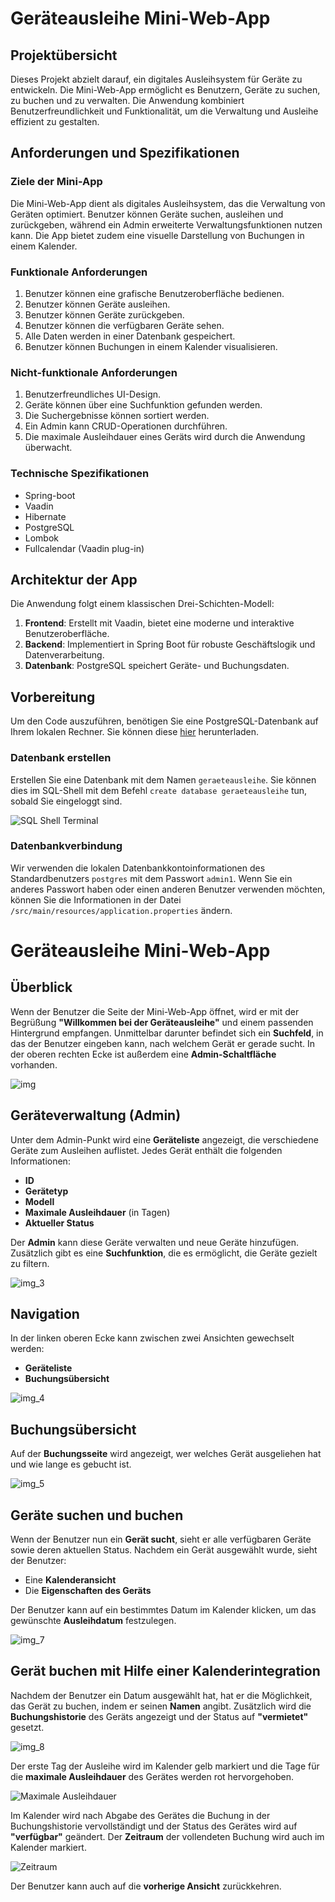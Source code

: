 # Geräteausleihe Mini-Web-App

## Projektübersicht

Dieses Projekt abzielt darauf, ein digitales Ausleihsystem für Geräte zu entwickeln. Die Mini-Web-App ermöglicht es Benutzern, Geräte zu suchen, zu buchen und zu verwalten. Die Anwendung kombiniert Benutzerfreundlichkeit und Funktionalität, um die Verwaltung und Ausleihe effizient zu gestalten.

## Anforderungen und Spezifikationen

### Ziele der Mini-App

Die Mini-Web-App dient als digitales Ausleihsystem, das die Verwaltung von Geräten optimiert. Benutzer können Geräte suchen, ausleihen und zurückgeben, während ein Admin erweiterte Verwaltungsfunktionen nutzen kann. Die App bietet zudem eine visuelle Darstellung von Buchungen in einem Kalender.

### Funktionale Anforderungen

1. Benutzer können eine grafische Benutzeroberfläche bedienen.
2. Benutzer können Geräte ausleihen.
3. Benutzer können Geräte zurückgeben.
4. Benutzer können die verfügbaren Geräte sehen.
5. Alle Daten werden in einer Datenbank gespeichert.
6. Benutzer können Buchungen in einem Kalender visualisieren.

### Nicht-funktionale Anforderungen

1. Benutzerfreundliches UI-Design.
2. Geräte können über eine Suchfunktion gefunden werden.
3. Die Suchergebnisse können sortiert werden.
4. Ein Admin kann CRUD-Operationen durchführen.
5. Die maximale Ausleihdauer eines Geräts wird durch die Anwendung überwacht.

### Technische Spezifikationen

- Spring-boot
- Vaadin
- Hibernate
- PostgreSQL
- Lombok
- Fullcalendar (Vaadin plug-in)

## Architektur der App

Die Anwendung folgt einem klassischen Drei-Schichten-Modell:
1. **Frontend**: Erstellt mit Vaadin, bietet eine moderne und interaktive Benutzeroberfläche.
2. **Backend**: Implementiert in Spring Boot für robuste Geschäftslogik und Datenverarbeitung.
3. **Datenbank**: PostgreSQL speichert Geräte- und Buchungsdaten.

## Vorbereitung

Um den Code auszuführen, benötigen Sie eine PostgreSQL-Datenbank auf Ihrem lokalen Rechner. Sie können diese [hier](https://www.postgresql.org/download/) herunterladen.

### Datenbank erstellen

Erstellen Sie eine Datenbank mit dem Namen `geraeteausleihe`. Sie können dies im SQL-Shell mit dem Befehl `create database geraeteausleihe` tun, sobald Sie eingeloggt sind.

![SQL Shell Terminal](https://github.com/user-attachments/assets/263f618a-eb29-4cad-afda-f089db036550)

### Datenbankverbindung

Wir verwenden die lokalen Datenbankkontoinformationen des Standardbenutzers `postgres` mit dem Passwort `admin1`. Wenn Sie ein anderes Passwort haben oder einen anderen Benutzer verwenden möchten, können Sie die Informationen in der Datei `/src/main/resources/application.properties` ändern.

# Geräteausleihe Mini-Web-App

## Überblick

Wenn der Benutzer die Seite der Mini-Web-App öffnet, wird er mit der Begrüßung **"Willkommen bei der Geräteausleihe"** und einem passenden Hintergrund empfangen. Unmittelbar darunter befindet sich ein **Suchfeld**, in das der Benutzer eingeben kann, nach welchem Gerät er gerade sucht. In der oberen rechten Ecke ist außerdem eine **Admin-Schaltfläche** vorhanden.

![img](https://github.com/user-attachments/assets/c01847b7-d536-4638-b4ee-0c3c7b0dc07b)

## Geräteverwaltung (Admin)

Unter dem Admin-Punkt wird eine **Geräteliste** angezeigt, die verschiedene Geräte zum Ausleihen auflistet. Jedes Gerät enthält die folgenden Informationen:

- **ID**
- **Gerätetyp**
- **Modell**
- **Maximale Ausleihdauer** (in Tagen)
- **Aktueller Status**

Der **Admin** kann diese Geräte verwalten und neue Geräte hinzufügen. Zusätzlich gibt es eine **Suchfunktion**, die es ermöglicht, die Geräte gezielt zu filtern.

![img_3](https://github.com/user-attachments/assets/3b8ca3af-e4ba-419e-90ff-401cae403835)

## Navigation

In der linken oberen Ecke kann zwischen zwei Ansichten gewechselt werden:

- **Geräteliste**
- **Buchungsübersicht**

![img_4](https://github.com/user-attachments/assets/f5e0f2d9-c3c1-45e4-9a94-7487c025156f)

## Buchungsübersicht

Auf der **Buchungsseite** wird angezeigt, wer welches Gerät ausgeliehen hat und wie lange es gebucht ist.

![img_5](https://github.com/user-attachments/assets/89bb78d7-c02e-4e83-b610-d5091cc840f4)

## Geräte suchen und buchen

Wenn der Benutzer nun ein **Gerät sucht**, sieht er alle verfügbaren Geräte sowie deren aktuellen Status. Nachdem ein Gerät ausgewählt wurde, sieht der Benutzer:

- Eine **Kalenderansicht**
- Die **Eigenschaften des Geräts**

Der Benutzer kann auf ein bestimmtes Datum im Kalender klicken, um das gewünschte **Ausleihdatum** festzulegen.

![img_7](https://github.com/user-attachments/assets/0adcc931-66da-4a48-8cae-fff48123d7e6)

## Gerät buchen mit Hilfe einer Kalenderintegration

Nachdem der Benutzer ein Datum ausgewählt hat, hat er die Möglichkeit, das Gerät zu buchen, indem er seinen **Namen** angibt. Zusätzlich wird die **Buchungshistorie** des Geräts angezeigt und der Status auf **"vermietet"** gesetzt.

![img_8](https://github.com/user-attachments/assets/d24c7ecc-29fa-49a2-90d5-20afed7a16d0)


Der erste Tag der Ausleihe wird im Kalender gelb markiert und die Tage für die **maximale Ausleihdauer** des Gerätes werden rot hervorgehoben. 

![Maximale Ausleihdauer](https://github.com/user-attachments/assets/23a1ffcf-7047-4535-9727-4de830c4b58e)


Im Kalender wird nach Abgabe des Gerätes die Buchung in der Buchungshistorie vervollständigt und der Status des Gerätes wird auf **"verfügbar"** geändert. Der **Zeitraum** der vollendeten Buchung wird auch im Kalender markiert.

![Zeitraum](https://github.com/user-attachments/assets/d8331e93-29ee-410b-a924-1ff933d4ba41)


Der Benutzer kann auch auf die **vorherige Ansicht** zurückkehren.
